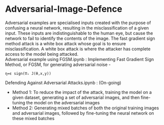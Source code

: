 # Adversarial-Image-Defence
Adversarial examples are specialised inputs created with the purpose of confusing a neural network, resulting in the misclassification of a given input. These inputs are indistinguishable to the human eye, but cause the network to fail to identify the contents of the image. The fast gradient sign method attack is a white box attack whose goal is to ensure misclassification. A white box attack is where the attacker has complete access to the model being attacked. <br>
Adversarial example using FGSM.ipynb : Implementing Fast Gradient Sign Method, or FGSM, for generating adversarial noise -
```
η=ϵ sign(∇ₓ J(θ,x,y)) 
```
Defending Against Adversarial Attacks.ipynb : (On-going)
<ul> <li> Method 1: To reduce the impact of the attack, training the model on a given dataset, generating a set of adversarial images, and then fine-tuning the model on the adversarial images </li>
  <li>Method 2: Generating mixed batches of both the original training images and adversarial images, followed by fine-tuning the neural network on these mixed batches
</li> </ul>

 
